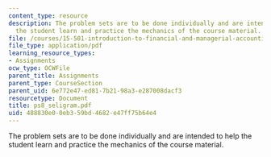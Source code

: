 ```yaml
---
content_type: resource
description: The problem sets are to be done individually and are intended to help
  the student learn and practice the mechanics of the course material.
file: /courses/15-501-introduction-to-financial-and-managerial-accounting-spring-2004/488830e00eb359bd4682e47ff75b64e4_ps8_seligram.pdf
file_type: application/pdf
learning_resource_types:
- Assignments
ocw_type: OCWFile
parent_title: Assignments
parent_type: CourseSection
parent_uid: 6e772e47-ed81-7b21-98a3-e287008dacf3
resourcetype: Document
title: ps8_seligram.pdf
uid: 488830e0-0eb3-59bd-4682-e47ff75b64e4
---
```

The problem sets are to be done individually and are intended to help the student learn and practice the mechanics of the course material.